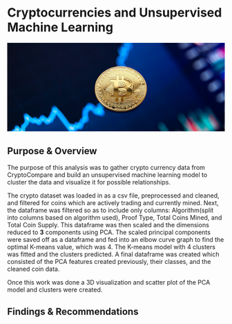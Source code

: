 # Cryptocurrencies and Unsupervised Machine Learning

<p align="center">
  <img src="https://github.com/conorwhanson/Cryptocurrencies/blob/main/resources/coin1.png">
</p>

## Purpose & Overview
The purpose of this analysis was to gather crypto currency data from CryptoCompare and build an unsupervised machine learning model to cluster the data and visualize it for possible relationships. 

The crypto dataset was loaded in as a csv file, preprocessed and cleaned, and filtered for coins which are actively trading and currently mined. Next, the dataframe was filtered so as to include only columns: Algorithm(split into columns based on algorithm used), Proof Type, Total Coins Mined, and Total Coin Supply. This dataframe was then scaled and the dimensions reduced to **3** components using PCA. The scaled principal components were saved off as a dataframe and fed into an elbow curve graph to find the optimal K-means value, which was 4. The K-means model with 4 clusters was fitted and the clusters predicted. A final dataframe was created which consisted of the PCA features created previously, their classes, and the cleaned coin data.

Once this work was done a 3D visualization and scatter plot of the PCA model and clusters were created.

## Findings & Recommendations

